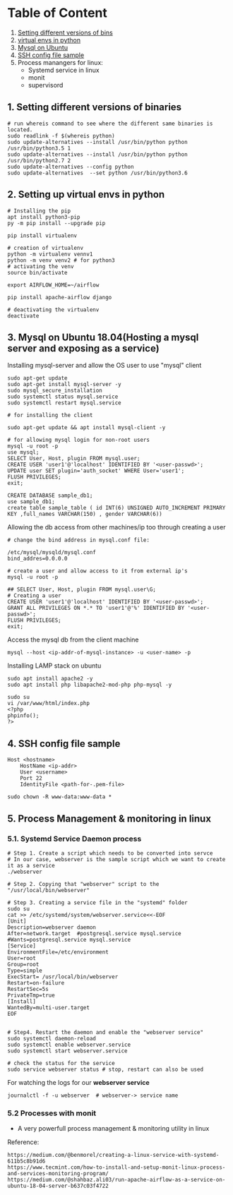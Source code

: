 Table of Content
=================

1. [Setting different versions of bins](#1-setting-different-versions-of-binaries)
2. [virtual envs in python](#2-setting-up-virtual-envs-in-python)
3. [Mysql on Ubuntu](#4-mysql-on-ubuntuhosting-a-mysql-server-and-exposing-as-a-service)
4. [SSH config file sample](#5-ssh-config-file-sample)
5. Process manangers for linux:
    * Systemd service in linux 
    * monit
    * supervisord




## 1. Setting different versions of binaries
```
# run whereis command to see where the different same binaries is located.
sudo readlink -f $(whereis python)
sudo update-alternatives --install /usr/bin/python python /usr/bin/python3.5 1
sudo update-alternatives --install /usr/bin/python python /usr/bin/python2.7 2
sudo update-alternatives --config python
sudo update-alternatives  --set python /usr/bin/python3.6
```

## 2. Setting up virtual envs in python 
```
# Installing the pip
apt install python3-pip
py -m pip install --upgrade pip

pip install virtualenv

# creation of virtualenv
python -m virtualenv vennv1
python -m venv venv2 # for python3 
# activating the venv
source bin/activate

export AIRFLOW_HOME=~/airflow

pip install apache-airflow django

# deactivating the virtualenv
deactivate
```

## 3. Mysql on Ubuntu 18.04(Hosting a mysql server and exposing as a service)

Installing mysql-server and allow the OS user to use "mysql" client

```
sudo apt-get update
sudo apt-get install mysql-server -y
sudo mysql_secure_installation
sudo systemctl status mysql.service
sudo systemctl restart mysql.service

# for installing the client

sudo apt-get update && apt install mysql-client -y

# for allowing mysql login for non-root users
mysql -u root -p
use mysql;
SELECT User, Host, plugin FROM mysql.user;
CREATE USER 'user1'@'localhost' IDENTIFIED BY '<user-passwd>';
UPDATE user SET plugin='auth_socket' WHERE User='user1';
FLUSH PRIVILEGES;
exit;

CREATE DATABASE sample_db1;
use sample_db1;
create table sample_table ( id INT(6) UNSIGNED AUTO_INCREMENT PRIMARY KEY ,full_names VARCHAR(150) , gender VARCHAR(6))

```

Allowing the db access from other machines/ip too through creating a user
```
# change the bind address in mysql.conf file:

/etc/mysql/mysqld/mysql.conf
bind_addres=0.0.0.0

# create a user and allow access to it from external ip's 
mysql -u root -p

## SELECT User, Host, plugin FROM mysql.user\G;
# Creating a user 
CREATE USER 'user1'@'localhost' IDENTIFIED BY '<user-passwd>';
GRANT ALL PRIVILEGES ON *.* TO 'user1'@'%' IDENTIFIED BY '<user-passwd>';
FLUSH PRIVILEGES;
exit;
```

Access the mysql db from the client machine
```
mysql --host <ip-addr-of-mysql-instance> -u <user-name> -p
```



Installing LAMP stack on ubuntu
```
sudo apt install apache2 -y
sudo apt install php libapache2-mod-php php-mysql -y

sudo su
vi /var/www/html/index.php
<?php
phpinfo();
?>

```



## 4. SSH config file sample
```
Host <hostname>
    HostName <ip-addr> 
    User <username>
    Port 22
    IdentityFile <path-for-.pem-file> 
```

```
sudo chown -R www-data:www-data *
```


## 5. Process Management & monitoring in linux

### 5.1. Systemd Service Daemon process

```
# Step 1. Create a script which needs to be converted into servce
# In our case, webserver is the sample script which we want to create it as a service
./webserver

# Step 2. Copying that "webserver" script to the "/usr/local/bin/webserver"

# Step 3. Creating a service file in the "systemd" folder
sudo su 
cat >> /etc/systemd/system/webserver.service<<-EOF
[Unit]
Description=webserver daemon
After=network.target  #postgresql.service mysql.service
#Wants=postgresql.service mysql.service
[Service]
EnvironmentFile=/etc/environment
User=root
Group=root
Type=simple
ExecStart= /usr/local/bin/webserver
Restart=on-failure
RestartSec=5s
PrivateTmp=true
[Install]
WantedBy=multi-user.target
EOF


# Step4. Restart the daemon and enable the "webserver service" 
sudo systemctl daemon-reload
sudo systemctl enable webserver.service
sudo systemctl start webserver.service

# check the status for the service
sudo service webserver status # stop, restart can also be used

```

For watching the logs for our **webserver service** 

```
journalctl -f -u webserver  # webserver-> service name
```

### 5.2 Processes with monit
* A very powerfull process management & monitoring utility in linux



Reference:
```
https://medium.com/@benmorel/creating-a-linux-service-with-systemd-611b5c8b91d6
https://www.tecmint.com/how-to-install-and-setup-monit-linux-process-and-services-monitoring-program/
https://medium.com/@shahbaz.ali03/run-apache-airflow-as-a-service-on-ubuntu-18-04-server-b637c03f4722
```



